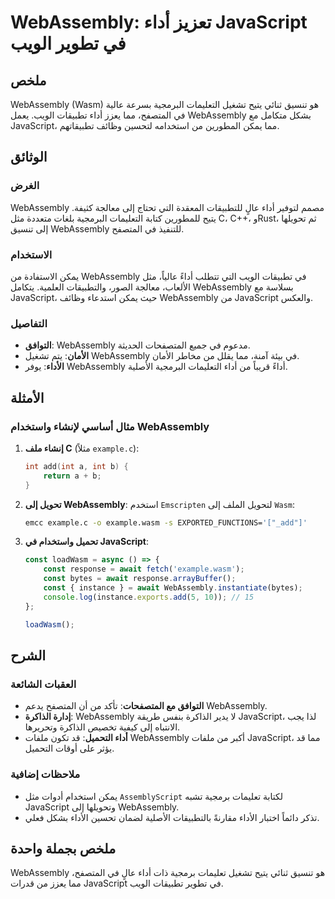 <!--
Meta Description: # WebAssembly: تعزيز أداء JavaScript في تطوير الويب ## ملخص WebAssembly (Wasm) هو تنسيق ثنائي يتيح تشغيل التعليمات البرمجية بسرعة عالية في المتصفح، مم...
Meta Keywords: webassembly, javascript, أداء, إلى, مما
-->

# WebAssembly: تعزيز أداء JavaScript في تطوير الويب

## ملخص
WebAssembly (Wasm) هو تنسيق ثنائي يتيح تشغيل التعليمات البرمجية بسرعة عالية في المتصفح، مما يعزز أداء تطبيقات الويب. يعمل WebAssembly بشكل متكامل مع JavaScript، مما يمكن المطورين من استخدامه لتحسين وظائف تطبيقاتهم.

## الوثائق
### الغرض
WebAssembly مصمم لتوفير أداء عالٍ للتطبيقات المعقدة التي تحتاج إلى معالجة كثيفة. يتيح للمطورين كتابة التعليمات البرمجية بلغات متعددة مثل C، C++، وRust، ثم تحويلها إلى تنسيق WebAssembly للتنفيذ في المتصفح.

### الاستخدام
يمكن الاستفادة من WebAssembly في تطبيقات الويب التي تتطلب أداءً عالياً، مثل الألعاب، معالجة الصور، والتطبيقات العلمية. يتكامل WebAssembly بسلاسة مع JavaScript، حيث يمكن استدعاء وظائف WebAssembly من JavaScript والعكس.

### التفاصيل
- **التوافق**: WebAssembly مدعوم في جميع المتصفحات الحديثة.
- **الأمان**: يتم تشغيل WebAssembly في بيئة آمنة، مما يقلل من مخاطر الأمان.
- **الأداء**: يوفر WebAssembly أداءً قريباً من أداء التعليمات البرمجية الأصلية.

## الأمثلة
### مثال أساسي لإنشاء واستخدام WebAssembly
1. **إنشاء ملف C** (مثلاً `example.c`):
    ```c
    int add(int a, int b) {
        return a + b;
    }
    ```

2. **تحويل إلى WebAssembly**:
    استخدم `Emscripten` لتحويل الملف إلى `Wasm`:
    ```bash
    emcc example.c -o example.wasm -s EXPORTED_FUNCTIONS='["_add"]'
    ```

3. **تحميل واستخدام في JavaScript**:
    ```javascript
    const loadWasm = async () => {
        const response = await fetch('example.wasm');
        const bytes = await response.arrayBuffer();
        const { instance } = await WebAssembly.instantiate(bytes);
        console.log(instance.exports.add(5, 10)); // 15
    };

    loadWasm();
    ```

## الشرح
### العقبات الشائعة
- **التوافق مع المتصفحات**: تأكد من أن المتصفح يدعم WebAssembly.
- **إدارة الذاكرة**: WebAssembly لا يدير الذاكرة بنفس طريقة JavaScript، لذا يجب الانتباه إلى كيفية تخصيص الذاكرة وتحريرها.
- **أداء التحميل**: قد تكون ملفات WebAssembly أكبر من ملفات JavaScript، مما قد يؤثر على أوقات التحميل.

### ملاحظات إضافية
- يمكن استخدام أدوات مثل `AssemblyScript` لكتابة تعليمات برمجية تشبه JavaScript وتحويلها إلى WebAssembly.
- تذكر دائماً اختبار الأداء مقارنةً بالتطبيقات الأصلية لضمان تحسين الأداء بشكل فعلي.

## ملخص بجملة واحدة
WebAssembly هو تنسيق ثنائي يتيح تشغيل تعليمات برمجية ذات أداء عالٍ في المتصفح، مما يعزز من قدرات JavaScript في تطوير تطبيقات الويب.